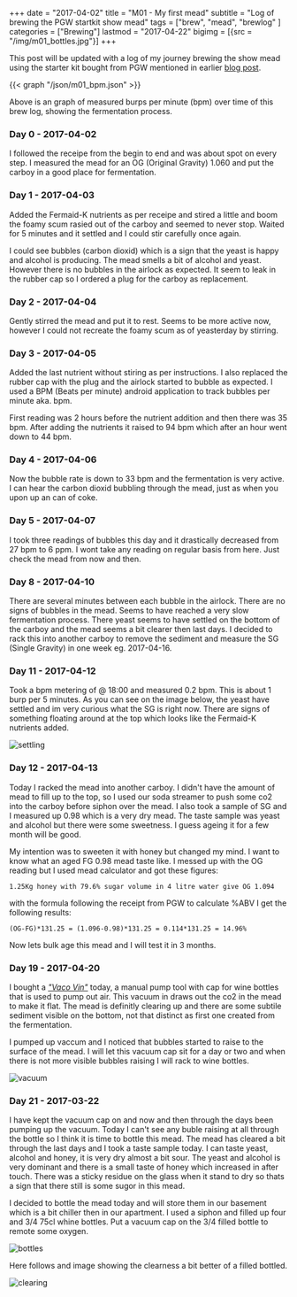 +++
date = "2017-04-02"
title = "M01 - My first mead"
subtitle = "Log of brewing the PGW startkit show mead"
tags = ["brew", "mead", "brewlog" ]
categories = ["Brewing"]
lastmod = "2017-04-22"
bigimg = [{src = "/img/m01_bottles.jpg"}]
+++

This post will be updated with a log of my journey brewing the show
mead using the starter kit bought from PGW mentioned in earlier
[blog post](../pgw-mead-startkit/).

{{< graph "/json/m01_bpm.json" >}}

Above is an graph of measured burps per minute (bpm) over time of this
brew log, showing the fermentation process.

### Day 0 - 2017-04-02

I followed the receipe from the begin to end and was about spot on
every step. I measured the mead for an OG (Original Gravity) 1.060 and
put the carboy in a good place for fermentation.


### Day 1 - 2017-04-03

Added the Fermaid-K nutrients as per receipe and stired a little and
boom the foamy scum rasied out of the carboy and seemed to never
stop. Waited for 5 minutes and it settled and I could stir carefully
once again.

I could see bubbles (carbon dioxid) which is a sign that the yeast is
happy and alcohol is producing. The mead smells a bit of alcohol and
yeast. However there is no bubbles in the airlock as expected. It seem
to leak in the rubber cap so I ordered a plug for the carboy as
replacement.


### Day 2 - 2017-04-04

Gently stirred the mead and put it to rest. Seems to be more active
now, however I could not recreate the foamy scum as of yeasterday by
stirring.


### Day 3 - 2017-04-05

Added the last nutrient without stiring as per instructions. I also
replaced the rubber cap with the plug and the airlock started to
bubble as expected. I used a BPM (Beats per minute) android
application to track bubbles per minute aka. bpm.

First reading was 2 hours before the nutrient addition and then there
was 35 bpm. After adding the nutrients it raised to 94 bpm which after
an hour went down to 44 bpm.


### Day 4 - 2017-04-06

Now the bubble rate is down to 33 bpm and the fermentation is very
active. I can hear the carbon dioxid bubbling through the mead, just
as when you upon up an can of coke.


### Day 5 - 2017-04-07

I took three readings of bubbles this day and it drastically decreased
from 27 bpm to 6 ppm. I wont take any reading on regular basis from
here. Just check the mead from now and then.


### Day 8 - 2017-04-10

There are several minutes between each bubble in the airlock. There
are no signs of bubbles in the mead. Seems to have reached a very slow
fermentation process. There yeast seems to have settled on the bottom
of the carboy and the mead seems a bit clearer then last days. I
decided to rack this into another carboy to remove the sediment and
measure the SG (Single Gravity) in one week eg. 2017-04-16.


### Day 11 - 2017-04-12

Took a bpm metering of @ 18:00 and measured 0.2 bpm. This is about 1
burp per 5 minutes. As you can see on the image below, the yeast have
settled and im very curious what the SG is right now. There are signs
of something floating around at the top which looks like the Fermaid-K
nutrients added.

![settling](/img/m01_mead_settling.jpg)


### Day 12 - 2017-04-13

Today I racked the mead into another carboy. I didn't have the amount
of mead to fill up to the top, so I used our soda streamer to push
some co2 into the carboy before siphon over the mead. I also took a
sample of SG and I measured up 0.98 which is a very dry mead. The
taste sample was yeast and alcohol but there were some sweetness. I
guess ageing it for a few month will be good.

My intention was to sweeten it with honey but changed my mind. I want
to know what an aged FG 0.98 mead taste like. I messed up with the OG
reading but I used mead calculator and got these figures:

	1.25Kg honey with 79.6% sugar volume in 4 litre water give OG 1.094

with the formula following the receipt from PGW to calculate %ABV I
get the following results:

	(OG-FG)*131.25 = (1.096-0.98)*131.25 = 0.114*131.25 = 14.96%

Now lets bulk age this mead and I will test it in 3 months.


### Day 19 - 2017-04-20

I bought a [*"Vaco Vin"*](../degassing-mead) today, a manual pump tool with cap for wine
bottles that is used to pump out air. This vacuum in draws out the co2
in the mead to make it flat. The mead is definitly clearing up and
there are some subtile sediment visible on the bottom, not that
distinct as first one created from the fermentation.

I pumped up vaccum and I noticed that bubbles started to raise to the
surface of the mead. I will let this vacuum cap sit for a day or two
and when there is not more visible bubbles raising I will rack to wine
bottles.

![vacuum](/img/m01_vacuum.jpg)


### Day 21 - 2017-03-22

I have kept the vacuum cap on and now and then through the days been
pumping up the vacuum. Today I can't see any buble raising at all
through the bottle so I think it is time to bottle this mead. The mead
has cleared a bit through the last days and I took a taste sample
today. I can taste yeast, alcohol and honey, it is very dry almost a
bit sour. The yeast and alcohol is very dominant and there is a small
taste of honey which increased in after touch. There was a sticky
residue on the glass when it stand to dry so thats a sign that there
still is some sugor in this mead.

I decided to bottle the mead today and will store them in our basement
which is a bit chiller then in our apartment. I used a siphon and
filled up four and 3/4 75cl whine bottles. Put a vacuum cap on the 3/4
filled bottle to remote some oxygen.

![bottles](/img/m01_bottles.jpg)

Here follows and image showing the clearness a bit better of a filled
bottled.

![clearing](/img/m01_clearing.jpg)
